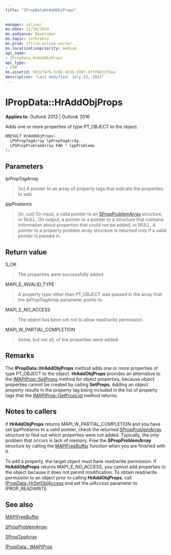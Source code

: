 ```yaml
---
title: "IPropDataHrAddObjProps"
 
 
manager: soliver
ms.date: 11/16/2014
ms.audience: Developer
ms.topic: reference
ms.prod: office-online-server
ms.localizationpriority: medium
api_name:
- IPropData.HrAddObjProps
api_type:
- COM
ms.assetid: 683cf476-3c02-4b3b-939f-6fff6611f9aa
description: "Last modified: July 23, 2011"
---
```


# IPropData::HrAddObjProps

  
  
**Applies to**: Outlook 2013 | Outlook 2016 
  
Adds one or more properties of type PT_OBJECT to the object.
  
```cpp
HRESULT HrAddObjProps(
  LPSPropTagArray lpPropTagArray,
  LPSPropProblemArray FAR * lppProblems
);
```

## Parameters

 _lpPropTagArray_
  
> [in] A pointer to an array of property tags that indicate the properties to add.
    
 _lppProblems_
  
> [in, out] On input, a valid pointer to an [SPropProblemArray](spropproblemarray.md) structure, or NULL. On output, a pointer to a pointer to a structure that contains information about properties that could not be added, or NULL. A pointer to a property problem array structure is returned only if a valid pointer is passed in. 
    
## Return value

S_OK 
  
> The properties were successfully added.
    
MAPI_E_INVALID_TYPE 
  
> A property type other than PT_OBJECT was passed in the array that the  _lpPropTagArray_ parameter points to. 
    
MAPI_E_NO_ACCESS 
  
> The object has been set not to allow read/write permission.
    
MAPI_W_PARTIAL_COMPLETION 
  
> Some, but not all, of the properties were added.
    
## Remarks

The **IPropData::HrAddObjProps** method adds one or more properties of type PT_OBJECT to the object. **HrAddObjProps** provides an alternative to the [IMAPIProp::SetProps](imapiprop-setprops.md) method for object properties, because object properties cannot be created by calling **SetProps**. Adding an object property results in the property tag being included in the list of property tags that the [IMAPIProp::GetPropList](imapiprop-getproplist.md) method returns. 
  
## Notes to callers

If **HrAddObjProps** returns MAPI_W_PARTIAL_COMPLETION and you have set  _lppProblems_ to a valid pointer, check the returned [SPropProblemArray](spropproblemarray.md) structure to find out which properties were not added. Typically, the only problem that occurs is lack of memory. Free the **SPropProblemArray** structure by calling the [MAPIFreeBuffer](mapifreebuffer.md) function when you are finished with it. 
  
To add a property, the target object must have read/write permission. If **HrAddObjProps** returns MAPI_E_NO_ACCESS, you cannot add properties to the object because it does not permit modification. To obtain read/write permission to an object prior to calling **HrAddObjProps**, call [IPropData::HrSetObjAccess](ipropdata-hrsetobjaccess.md) and set the  _ulAccess_ parameter to IPROP_READWRITE. 
  
## See also



[MAPIFreeBuffer](mapifreebuffer.md)
  
[SPropProblemArray](spropproblemarray.md)
  
[SPropTagArray](sproptagarray.md)
  
[IPropData : IMAPIProp](ipropdataimapiprop.md)

